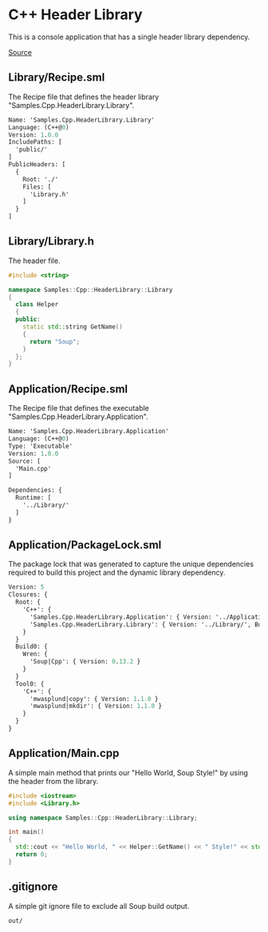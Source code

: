# C++ Header Library
This is a console application that has a single header library dependency.

[Source](https://github.com/soup-build/soup/tree/main/Samples/Cpp/HeaderLibrary)

## Library/Recipe.sml
The Recipe file that defines the header library "Samples.Cpp.HeaderLibrary.Library".
```sml
Name: 'Samples.Cpp.HeaderLibrary.Library'
Language: (C++@0)
Version: 1.0.0
IncludePaths: [
  'public/'
]
PublicHeaders: [
  {
    Root: './'
    Files: [
      'Library.h'
    ]
  }
]
```

## Library/Library.h
The header file.
```cpp
#include <string>

namespace Samples::Cpp::HeaderLibrary::Library
{
  class Helper
  {
  public:
    static std::string GetName()
    {
      return "Soup";
    }
  };
}
```

## Application/Recipe.sml
The Recipe file that defines the executable "Samples.Cpp.HeaderLibrary.Application".
```sml
Name: 'Samples.Cpp.HeaderLibrary.Application'
Language: (C++@0)
Type: 'Executable'
Version: 1.0.0
Source: [
  'Main.cpp'
]

Dependencies: {
  Runtime: [
    '../Library/'
  ]
}
```

## Application/PackageLock.sml
The package lock that was generated to capture the unique dependencies required to build this project and the dynamic library dependency.
```sml
Version: 5
Closures: {
  Root: {
    'C++': {
      'Samples.Cpp.HeaderLibrary.Application': { Version: '../Application', Build: 'Build0', Tool: 'Tool0' }
      'Samples.Cpp.HeaderLibrary.Library': { Version: '../Library/', Build: 'Build0', Tool: 'Tool0' }
    }
  }
  Build0: {
    Wren: {
      'Soup|Cpp': { Version: 0.13.2 }
    }
  }
  Tool0: {
    'C++': {
      'mwasplund|copy': { Version: 1.1.0 }
      'mwasplund|mkdir': { Version: 1.1.0 }
    }
  }
}
```

## Application/Main.cpp
A simple main method that prints our "Hello World, Soup Style!" by using the header from the library.
```cpp
#include <iostream>
#include <Library.h>

using namespace Samples::Cpp::HeaderLibrary::Library;

int main()
{
  std::cout << "Hello World, " << Helper::GetName() << " Style!" << std::endl;
  return 0;
}
```

## .gitignore
A simple git ignore file to exclude all Soup build output.
```
out/
```
